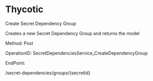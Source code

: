 #     Thycotic


Create Secret Dependency Group

Creates a new Secret Dependency Group and returns the model

Method: Post

OperationID: SecretDependenciesService_CreateDependencyGroup

EndPoint:

/secret-dependencies/groups/{secretId}
